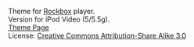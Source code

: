 Theme for [Rockbox](https://www.rockbox.org/) player.  
Version for iPod Video (5/5.5g).  
[Theme Page](https://themes.rockbox.org/index.php?themeid=3137&target=ipodvideo)  
License: [Creative Commons Attribution-Share Alike 3.0](http://creativecommons.org/licenses/by-sa/3.0/)  
